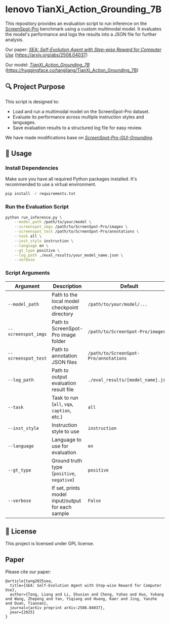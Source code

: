# lenovo TianXi_Action_Grounding_7B 

This repository provides an evaluation script to run inference on the [ScreenSpot-Pro](https://github.com/zzxslp/ScreenSpot-Pro) benchmark using a custom multimodal model. 
It evaluates the model's performance and logs the results into a JSON file for further analysis.

Our paper: [*SEA: Self-Evolution Agent with Step-wise Reward for Computer Use*](https://arxiv.org/abs/2508.04037) (https://arxiv.org/abs/2508.04037)

Our model: [*TianXi_Action_Grounding_7B*](https://huggingface.co/tangliang/TianXi_Action_Grounding_7B) (https://huggingface.co/tangliang/TianXi_Action_Grounding_7B)
## 🔍 Project Purpose

This script is designed to:
- Load and run a multimodal model on the ScreenSpot-Pro dataset.
- Evaluate its performance across multiple instruction styles and languages.
- Save evaluation results to a structured log file for easy review.

We have made modifications base on  [*ScreenSpot-Pro-GUI-Grounding*](https://github.com/likaixin2000/ScreenSpot-Pro-GUI-Grounding).


## 🚀 Usage

### Install Dependencies

Make sure you have all required Python packages installed. It's recommended to use a virtual environment.

```bash
pip install -r requirements.txt
```


### Run the Evaluation Script
```bash
python run_inference.py \
    --model_path /path/to/your/model \
    --screenspot_imgs /path/to/ScreenSpot-Pro/images \
    --screenspot_test /path/to/ScreenSpot-Pro/annotations \
    --task all \
    --inst_style instruction \
    --language en \
    --gt_type positive \
    --log_path ./eval_results/your_model_name.json \
    --verbose
```

### Script Arguments

| Argument         | Description                                                 | Default                                                                 |
|------------------|-------------------------------------------------------------|-------------------------------------------------------------------------|
| `--model_path`   | Path to the local model checkpoint directory                | `/path/to/your/model/...`                   |
| `--screenspot_imgs` | Path to ScreenSpot-Pro image folder                     | `/path/to/ScreenSpot-Pro/images`                 |
| `--screenspot_test` | Path to annotation JSON files                           | `/path/to/ScreenSpot-Pro/annotations`           |
| `--log_path`     | Path to output evaluation result file                       | `./eval_results/[model_name].json`                                    |
| `--task`         | Task to run (`all`, `vqa`, `caption`, etc.)                 | `all`                                                                  |
| `--inst_style`   | Instruction style to use                                    | `instruction`                                                          |
| `--language`     | Language to use for evaluation                              | `en`                                                                   |
| `--gt_type`      | Ground truth type (`positive`, `negative`)                  | `positive`                                                             |
| `--verbose`      | If set, prints model input/output for each sample           | `False`                                                                |

## 📝 License
This project is licensed under GPL license.

## Paper
Please cite our paper:
```
@article{tang2025sea,
  title={SEA: Self-Evolution Agent with Step-wise Reward for Computer Use},
  author={Tang, Liang and Li, Shuxian and Cheng, Yuhao and Huo, Yukang and Wang, Zhepeng and Yan, Yiqiang and Huang, Kaer and Jing, Yanzhe and Duan, Tiaonan},
  journal={arXiv preprint arXiv:2508.04037},
  year={2025}
}
```